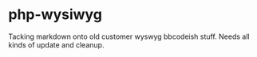 php-wysiwyg
===========

Tacking markdown onto old customer wyswyg bbcodeish stuff. Needs all kinds of update and cleanup.

